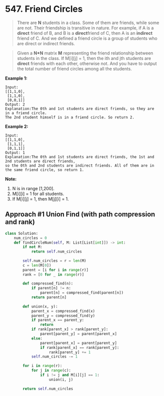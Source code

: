 # 547. Friend Circles

> There are **N** students in a class. Some of them are friends, while some are not. Their friendship is transitive in nature. For example, if A is a **direct** friend of B, and B is a **direct**friend of C, then A is an **indirect** friend of C. And we defined a friend circle is a group of students who are direct or indirect friends.

> Given a **N\*N** matrix **M** representing the friend relationship between students in the class. If M\[i\]\[j\] = 1, then the ith and jth students are **direct** friends with each other, otherwise not. And you have to output the total number of friend circles among all the students.

**Example 1:**  


```text
Input: 
[[1,1,0],
 [1,1,0],
 [0,0,1]]
Output: 2
Explanation:The 0th and 1st students are direct friends, so they are in a friend circle. 
The 2nd student himself is in a friend circle. So return 2.
```

**Example 2:**  


```text
Input: 
[[1,1,0],
 [1,1,1],
 [0,1,1]]
Output: 1
Explanation:The 0th and 1st students are direct friends, the 1st and 2nd students are direct friends, 
so the 0th and 2nd students are indirect friends. All of them are in the same friend circle, so return 1.
```

**Note:**

1. N is in range \[1,200\].
2. M\[i\]\[i\] = 1 for all students.
3. If M\[i\]\[j\] = 1, then M\[j\]\[i\] = 1.

## Approach \#1 Union Find \(with path compression and rank\)

```python
class Solution:
    num_circles = 0
    def findCircleNum(self, M: List[List[int]]) -> int:
        if not M:
            return self.num_circles
        
        self.num_circles = r = len(M)
        c = len(M[0])
        parent = [i for i in range(r)]
        rank = [0 for _ in range(r)]                
        
        def compressed_find(n):
            if parent[n] != n:
                parent[n] = compressed_find(parent[n])
            return parent[n]
        
        def union(x, y):
            parent_x = compressed_find(x)
            parent_y = compressed_find(y)
            if parent_x == parent_y:
                return
            if rank[parent_x] > rank[parent_y]:
                parent[parent_y] = parent[parent_x]
            else:
                parent[parent_x] = parent[parent_y]
                if rank[parent_x] == rank[parent_y]:
                    rank[parent_y] += 1
            self.num_circles -= 1
        
        for i in range(r):
            for j in range(c):
                if i != j and M[i][j] == 1:
                    union(i, j)
                    
        return self.num_circles
```

